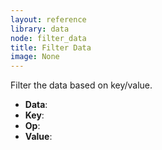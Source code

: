 ```yaml
---
layout: reference
library: data
node: filter_data
title: Filter Data
image: None
---
```

Filter the data based on key/value.

* **Data**: 
* **Key**: 
* **Op**: 
* **Value**: 
